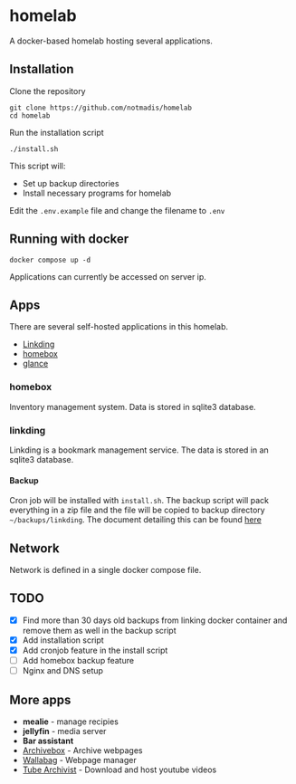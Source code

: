 # homelab

A docker-based homelab hosting several applications.

## Installation

Clone the repository
```shell
git clone https://github.com/notmadis/homelab
cd homelab
```

Run the installation script
```shell
./install.sh
```

This script will:
- Set up backup directories
- Install necessary programs for homelab

Edit the `.env.example` file and change the filename to `.env`

## Running with docker
```shell
docker compose up -d
```

Applications can currently be accessed on server ip.

## Apps

There are several self-hosted applications in this homelab.

- [Linkding](https://github.com/sissbruecker/linkding)
- [homebox](https://github.com/sysadminsmedia/homebox)
- [glance]()

### homebox

Inventory management system.
Data is stored in sqlite3 database.

### linkding

Linkding is a bookmark management service. The data is stored in an sqlite3 database.

#### Backup

Cron job will be installed with `install.sh`. The backup script will pack everything in a zip file and the file will be copied to backup directory `~/backups/linkding`. The document detailing this can be found [here](https://github.com/sissbruecker/linkding/blob/5330252db9f452e77282ef2f9cc9585e9bf7ae04/docs/src/content/docs/backups.md#L4)

## Network

Network is defined in a single docker compose file.


## TODO

- [x] Find more than 30 days old backups from linking docker container and remove them as well in the backup script
- [x] Add installation script
- [x] Add cronjob feature in the install script
- [ ] Add homebox backup feature
- [ ] Nginx and DNS setup

## More apps

- **mealie** - manage recipies
- **jellyfin** - media server
- **Bar assistant**
- [Archivebox](https://github.com/ArchiveBox/ArchiveBox/) - Archive webpages
- [Wallabag](https://github.com/wallabag/wallabag) - Webpage manager
- [Tube Archivist](https://github.com/tubearchivist/tubearchivist) - Download and host youtube videos

